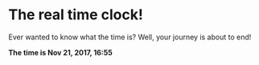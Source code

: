 # The real time clock!

Ever wanted to know what the time is? Well, your journey is about to end!

**The time is Nov 21, 2017, 16:55**